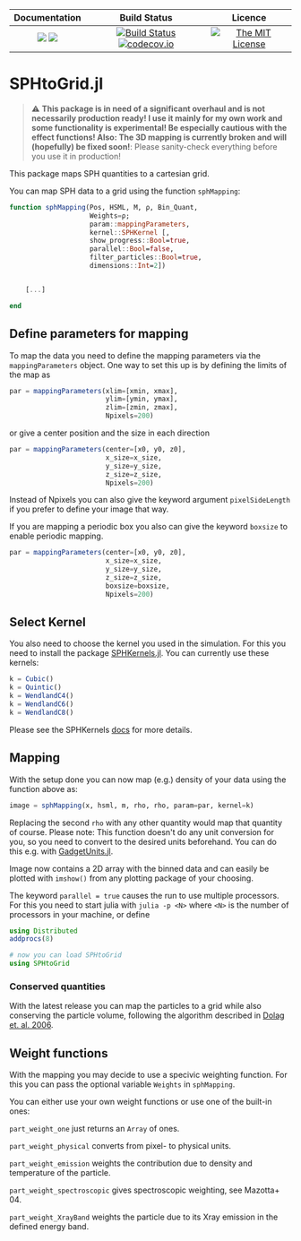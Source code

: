 | **Documentation**                                                 | **Build Status**                                                                                | **Licence**                                                                                |
|:-----------------------------------------------------------------:|:-----------------------------------------------------------------------------------------------:| :-----------------------------------------------------------------------------------------------:|
[![](https://img.shields.io/badge/docs-stable-blue.svg)](https://LudwigBoess.github.io/SPHtoGrid.jl/stable) [![](https://img.shields.io/badge/docs-dev-blue.svg)](https://LudwigBoess.github.io/SPHtoGrid.jl/dev) | [![Build Status](https://github.com/LudwigBoess/SPHtoGrid.jl/workflows/Run%20CI%20on%20master/badge.svg)](https://travis-ci.org/LudwigBoess/SPHtoGrid.jl) [![codecov.io](https://codecov.io/gh/LudwigBoess/SPHtoGrid.jl/coverage.svg?branch=master)](https://codecov.io/gh/LudwigBoess/SPHtoGrid.jl?branch=master) | [![The MIT License](https://img.shields.io/badge/license-MIT-orange.svg)](LICENSE.md) |

# SPHtoGrid.jl

> :warning: **This package is in need of a significant overhaul and is not necessarily production ready! I use it mainly for my own work and some functionality is experimental! Be especially cautious with the effect functions! Also: The 3D mapping is currently broken and will (hopefully) be fixed soon!**: Please sanity-check everything before you use it in production!

This package maps SPH quantities to a cartesian grid.

You can map SPH data to a grid using the function `sphMapping`:

```julia
function sphMapping(Pos, HSML, M, ρ, Bin_Quant,
                    Weights=ρ;
                    param::mappingParameters,
                    kernel::SPHKernel [,
                    show_progress::Bool=true,
                    parallel::Bool=false,
                    filter_particles::Bool=true,
                    dimensions::Int=2])


    [...]

end
```

## Define parameters for mapping

To map the data you need to define the mapping parameters via the `mappingParameters` object.
One way to set this up is by defining the limits of the map as

```julia
par = mappingParameters(xlim=[xmin, xmax],
                        ylim=[ymin, ymax],
                        zlim=[zmin, zmax],
                        Npixels=200)
```

or give a center position and the size in each direction

```julia
par = mappingParameters(center=[x0, y0, z0], 
                        x_size=x_size, 
                        y_size=y_size,
                        z_size=z_size,
                        Npixels=200)
```

Instead of Npixels you can also give the keyword argument `pixelSideLength` if you prefer to define your image that way.

If you are mapping a periodic box you also can give the keyword `boxsize` to enable periodic mapping.

```julia
par = mappingParameters(center=[x0, y0, z0], 
                        x_size=x_size, 
                        y_size=y_size,
                        z_size=z_size,
                        boxsize=boxsize,
                        Npixels=200)
```

## Select Kernel

You also need to choose the kernel you used in the simulation. For this you need to install the package [SPHKernels.jl](https://github.com/LudwigBoess/SPHKernels.jl). You can currently use these kernels:

```julia
k = Cubic()
k = Quintic()
k = WendlandC4()
k = WendlandC6()
k = WendlandC8()
```

Please see the SPHKernels [docs](https://ludwigboess.github.io/SPHKernels.jl/stable/) for more details.

## Mapping

With the setup done you can now map (e.g.) density of your data using the function above as:

```julia
image = sphMapping(x, hsml, m, rho, rho, param=par, kernel=k)
```

Replacing the second `rho` with any other quantity would map that quantity of course.
Please note: This function doesn't do any unit conversion for you, so you need to convert to the desired units beforehand. You can do this e.g. with [GadgetUnits.jl](https://github.com/LudwigBoess/GadgetUnits.jl).

Image now contains a 2D array with the binned data and can easily be plotted with `imshow()` from any plotting package of your choosing.

The keyword `parallel = true` causes the run to use multiple processors. For this you need to start julia with `julia -p <N>` where `<N>` is the number of processors in your machine, or define

```julia
using Distributed
addprocs(8)

# now you can load SPHtoGrid
using SPHtoGrid
```

### Conserved quantities

With the latest release you can map the particles to a grid while also conserving the particle volume, following the algorithm described in [Dolag et. al. 2006](https://ui.adsabs.harvard.edu/link_gateway/2005MNRAS.363...29D/doi:10.1111/j.1365-2966.2005.09452.x).

## Weight functions

With the mapping you may decide to use a specivic weighting function. For this you can pass the optional variable `Weights` in `sphMapping`.

You can either use your own weight functions or use one of the built-in ones:

`part_weight_one` just returns an `Array` of ones.

`part_weight_physical` converts from pixel- to physical units.

`part_weight_emission` weights the contribution due to density and temperature of the particle.

`part_weight_spectroscopic` gives spectroscopic weighting, see Mazotta+ 04.

`part_weight_XrayBand` weights the particle due to its Xray emission in the defined energy band.